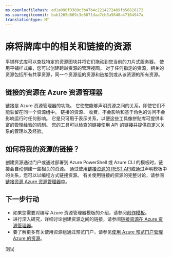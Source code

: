 ```yaml
---
ms.openlocfilehash: ed1a090f3389c3b47b4c2214272489fb56826172
ms.sourcegitcommit: bab1265d669c3e6871daa7cb8a5640a47104947a
translationtype: MT
---
```

<properties 
    pageTitle="麻将牌库中的相关和链接的资源" 
    description="了解相关和链接资源的 Azure 预览门户平铺样式库中显示。" 
    services="azure-portal" 
    documentationCenter="" 
    authors="adamabdelhamed" 
    manager="wpickett" 
    editor=""/>

<tags 
    ms.service="azure-portal" 
    ms.workload="multiple" 
    ms.tgt_pltfrm="na" 
    ms.devlang="na" 
    ms.topic="article" 
    ms.date="07/16/2015" 
    ms.author="adamab"/>

# 麻将牌库中的相关和链接的资源

平铺样式库可以查找特定的资源图块并将它们拖动到您当前的刀片式服务器。 使用平铺样式库，您可以创建跨越资源的管理视图。 对于任何指定的资源，相关的资源包括所有共享资源，同一个资源组的资源和链接到或从该资源的所有资源。

## 链接的资源在 Azure 资源管理器

链接是 Azure 资源管理器的功能。  它使您能够声明资源之间的关系，即使它们不能驻留在同一个资源组中。 链接的资源、 收费，不会影响和基于角色的访问不会影响运行时任何影响。  它是只可用于表示关系，以便这些工具像拼贴库可提供丰富的管理经验的机制。  您的工具可以检查的链接使用 API 的链接并提供自定义关系的管理以及经验。 

## 如何将我的资源的链接？

创建资源通过门户或通过部署到 Azure PowerShell 或 Azure CLI 的模板时，链接会自动创建一些相关的资源。 通过使用[链接资源的 REST API](https://msdn.microsoft.com/library/azure/mt238499.aspx)或通过声明模板中的关系，您可以以编程方式链接资源。 有关使用链接的资源的完整讨论，请参阅[链接资源 Azure 资源管理器中](../resource-group-link-resources.md)。

## 下一步行动

- 如果您需要对编写 Azure 资源管理器模板的介绍，请参阅[创作模板](../resource-group-authoring-templates.md)。
- 进行深入研究，详细讨论创建资源之间的链接，请参阅[链接资源在 Azure 资源管理器](../resource-group-link-resources.md)。
- 要了解更多有关使用资源组通过预览门户，请参见[使用 Azure 预览门户管理 Azure 的资源](resource-group-portal.md)。

测试
